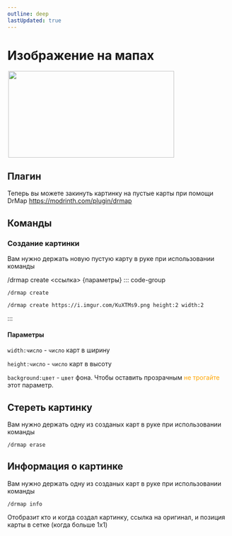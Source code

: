```yaml
---
outline: deep
lastUpdated: true
---
```


# Изображение на мапах

<img src="/WIKI/ML-Vanila-2/Images-on-maps/demo_img_1.avif" style="display: inline; margin: 0 2px; vertical-align: middle;  width: 375px; height: 196px;" /> 

## Плагин
Теперь вы можете закинуть картинку на пустые карты при помощи  DrMap
https://modrinth.com/plugin/drmap

## Команды
### Создание картинки
Вам нужно держать новую пустую карту в руке при использовании команды 

/drmap create <ссылка> {параметры}
::: code-group
``` [Команда]
/drmap create 
```
``` [Пример]
/drmap create https://i.imgur.com/KuXTMs9.png height:2 width:2
```
:::

#### Параметры
`width:число` - `число` карт в ширину 

`height:число` - `число` карт в высоту

`background:цвет` - `цвет` фона. Чтобы оставить прозрачным <span style="color: orange;">не трогайте</span> этот параметр.

## Стереть картинку
Вам нужно держать одну из созданых карт в руке при использовании команды 
```
/drmap erase
```

## Информация о картинке
Вам нужно держать одну из созданых карт в руке при использовании команды 
```
/drmap info
```
Отобразит кто и когда создал картинку, ссылка на оригинал, и позиция карты в сетке (когда больше 1x1)